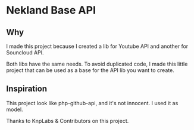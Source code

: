 Nekland Base API
================

Why
---

I made this project because I created a lib for Youtube API and another for Souncloud API.

Both libs have the same needs. To avoid duplicated code, I made this little project that can be used as a base for the API lib you want to create.

Inspiration
-----------

This project look like php-github-api, and it's not innocent. I used it as model.

Thanks to KnpLabs & Contributors on this project.